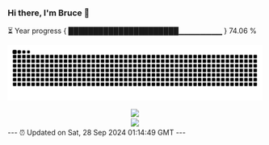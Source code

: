 ### Hi there, I'm Bruce 👋
⏳ Year progress { ██████████████████████▁▁▁▁▁▁▁▁ } 74.06 %

![](https://raw.githubusercontent.com/Swiftie13st/Swiftie13st/main/assets/github-contribution-grid-snake-dark.svg)


<div align="center"> <img src="https://metrics.lecoq.io/Swiftie13st?template=classic&config.timezone=Asia%2FShanghai"> </div>

<div align="center"> <img src="https://github-readme-streak-stats.herokuapp.com/?user=Swiftie13st" /> </div>
---
⏰ Updated on Sat, 28 Sep 2024 01:14:49 GMT
---

